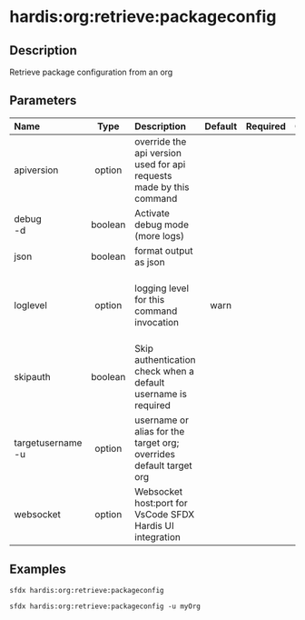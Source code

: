 <!-- This file has been generated with command 'sfdx hardis:doc:plugin:generate'. Please do not update it manually or it may be overwritten -->
# hardis:org:retrieve:packageconfig

## Description

Retrieve package configuration from an org

## Parameters

| Name                  |  Type   | Description                                                         | Default | Required |                        Options                        |
|:----------------------|:-------:|:--------------------------------------------------------------------|:-------:|:--------:|:-----------------------------------------------------:|
| apiversion            | option  | override the api version used for api requests made by this command |         |          |                                                       |
| debug<br/>-d          | boolean | Activate debug mode (more logs)                                     |         |          |                                                       |
| json                  | boolean | format output as json                                               |         |          |                                                       |
| loglevel              | option  | logging level for this command invocation                           |  warn   |          | trace<br/>debug<br/>info<br/>warn<br/>error<br/>fatal |
| skipauth              | boolean | Skip authentication check when a default username is required       |         |          |                                                       |
| targetusername<br/>-u | option  | username or alias for the target org; overrides default target org  |         |          |                                                       |
| websocket             | option  | Websocket host:port for VsCode SFDX Hardis UI integration           |         |          |                                                       |

## Examples

```shell
sfdx hardis:org:retrieve:packageconfig
```

```shell
sfdx hardis:org:retrieve:packageconfig -u myOrg
```


